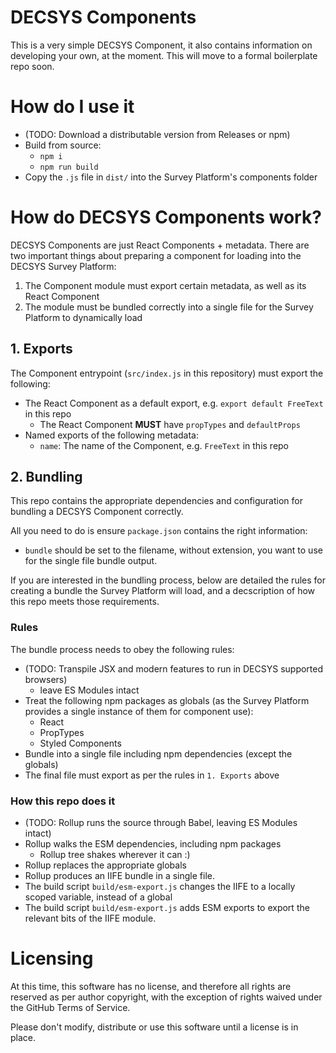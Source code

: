 # DECSYS Components

This is a very simple DECSYS Component, it also contains information on developing your own, at the moment. This will move to a formal boilerplate repo soon.

# How do I use it

- (TODO: Download a distributable version from Releases or npm)
- Build from source:
  - `npm i`
  - `npm run build`
- Copy the `.js` file in `dist/` into the Survey Platform's components folder

# How do DECSYS Components work?

DECSYS Components are just React Components + metadata. There are two important things about preparing a component for loading into the DECSYS Survey Platform:

1. The Component module must export certain metadata, as well as its React Component
2. The module must be bundled correctly into a single file for the Survey Platform to dynamically load

## 1. Exports

The Component entrypoint (`src/index.js` in this repository) must export the following:

- The React Component as a default export, e.g. `export default FreeText` in this repo
    - The React Component **MUST** have `propTypes` and `defaultProps`
- Named exports of the following metadata:
  - `name`: The name of the Component, e.g. `FreeText` in this repo

## 2. Bundling

This repo contains the appropriate dependencies and configuration for bundling a DECSYS Component correctly.

All you need to do is ensure `package.json` contains the right information:

- `bundle` should be set to the filename, without extension, you want to use for the single file bundle output.

If you are interested in the bundling process, below are detailed the rules for creating a bundle the Survey Platform will load, and a decscription of how this repo meets those requirements.

### Rules

The bundle process needs to obey the following rules:

- (TODO: Transpile JSX and modern features to run in DECSYS supported browsers)
  - leave ES Modules intact
- Treat the following npm packages as globals (as the Survey Platform provides a single instance of them for component use):
  - React
  - PropTypes
  - Styled Components
- Bundle into a single file including npm dependencies (except the globals)
- The final file must export as per the rules in `1. Exports` above

### How this repo does it

- (TODO: Rollup runs the source through Babel, leaving ES Modules intact)
- Rollup walks the ESM dependencies, including npm packages
  - Rollup tree shakes wherever it can :)
- Rollup replaces the appropriate globals
- Rollup produces an IIFE bundle in a single file.
- The build script `build/esm-export.js` changes the IIFE to a locally scoped variable, instead of a global
- The build script `build/esm-export.js` adds ESM exports to export the relevant bits of the IIFE module.

# Licensing

At this time, this software has no license, and therefore all rights are reserved as per author copyright, with the exception of rights waived under the GitHub Terms of Service.

Please don't modify, distribute or use this software until a license is in place.